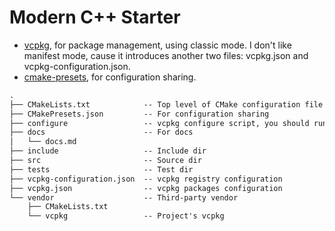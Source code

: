 # Modern C++ Starter

- [vcpkg](https://github.com/Microsoft/vcpkg), for package management, using classic mode. I don't like manifest mode, cause it introduces another two files: vcpkg.json and vcpkg-configuration.json.
- [cmake-presets](https://cmake.org/cmake/help/latest/manual/cmake-presets.7.html), for configuration sharing.

```txt
.
├── CMakeLists.txt            -- Top level of CMake configuration file
├── CMakePresets.json         -- For configuration sharing
├── configure                 -- vcpkg configure script, you should run this first
├── docs                      -- For docs
│   └── docs.md
├── include                   -- Include dir
├── src                       -- Source dir
├── tests                     -- Test dir
├── vcpkg-configuration.json  -- vcpkg registry configuration
├── vcpkg.json                -- vcpkg packages configuration
└── vendor                    -- Third-party vendor
    ├── CMakeLists.txt
    └── vcpkg                 -- Project's vcpkg
```
